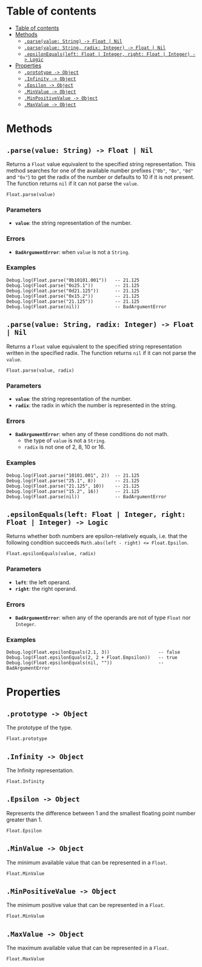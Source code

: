 
# Table of contents

- [Table of contents](#table-of-contents)
- [Methods](#methods)
  - [`.parse(value: String) -> Float | Nil`](#parsevalue-string---float--nil)
  - [`.parse(value: String, radix: Integer) -> Float | Nil`](#parsevalue-string-radix-integer---float--nil)
  - [`.epsilonEquals(left: Float | Integer, right: Float | Integer) -> Logic`](#epsilonequalsleft-float-integer-right-float-integer---logic)
- [Properties](#properties)
  - [`.prototype -> Object`](#prototype---object)
  - [`.Infinity -> Object`](#infinity---object)
  - [`.Epsilon -> Object`](#epsilon---object)
  - [`.MinValue -> Object`](#minvalue---object)
  - [`.MinPositiveValue -> Object`](#minpositivevalue---object)
  - [`.MaxValue -> Object`](#maxvalue---object)

# Methods

## `.parse(value: String) -> Float | Nil`

Returns a `Float` value equivalent to the specified string representation. This method searches for one of the available number prefixes (`"0b"`, `"0o"`, `"0d"` and `"0x"`) to get the radix of the number or defaults to 10 if it is not present. The function returns `nil` if it can not parse the `value`.

```lxm
Float.parse(value)
```

### Parameters

- **`value`**: the string representation of the number.

### Errors

- **`BadArgumentError`**: when `value` is not a `String`.

### Examples

```lxm
Debug.log(Float.parse("0b10101.001"))   -- 21.125
Debug.log(Float.parse("0o25.1"))        -- 21.125
Debug.log(Float.parse("0d21.125"))      -- 21.125
Debug.log(Float.parse("0x15.2"))        -- 21.125
Debug.log(Float.parse("21.125"))        -- 21.125
Debug.log(Float.parse(nil))             -- BadArgumentError
```

## `.parse(value: String, radix: Integer) -> Float | Nil`

Returns a `Float` value equivalent to the specified string representation written in the specified radix. The function returns `nil` if it can not parse the `value`.

```lxm
Float.parse(value, radix)
```

### Parameters

- **`value`**: the string representation of the number.
- **`radix`**: the radix in which the number is represented in the string.

### Errors

- **`BadArgumentError`**: when any of these conditions do not math.
  - the type of `value` is not a `String`.
  - `radix` is not one of 2, 8, 10 or 16.

### Examples

```lxm
Debug.log(Float.parse("10101.001", 2))  -- 21.125
Debug.log(Float.parse("25.1", 8))       -- 21.125
Debug.log(Float.parse("21.125", 10))    -- 21.125
Debug.log(Float.parse("15.2", 16))      -- 21.125
Debug.log(Float.parse(nil))             -- BadArgumentError
```

## `.epsilonEquals(left: Float | Integer, right: Float | Integer) -> Logic`

Returns whether both numbers are epsilon-relatively equals, i.e. that the following condition succeeds `Math.abs(left - right) <= Float.Epsilon`.

```lxm
Float.epsilonEquals(value, radix)
```

### Parameters

- **`left`**: the left operand.
- **`right`**: the right operand.

### Errors

- **`BadArgumentError`**: when any of the operands are not of type `Float` nor `Integer`.

### Examples

```lxm
Debug.log(Float.epsilonEquals(2.1, 3))                  -- false
Debug.log(Float.epsilonEquals(2, 2 + Float.Empsilon))   -- true
Debug.log(Float.epsilonEquals(nil, ""))                 -- BadArgumentError
```

# Properties

## `.prototype -> Object`

The prototype of the type.

```lxm
Float.prototype
```

## `.Infinity -> Object`

The Infinity representation.

```lxm
Float.Infinity
```

## `.Epsilon -> Object`

Represents the difference between 1 and the smallest floating point number greater than 1.

```lxm
Float.Epsilon
```

## `.MinValue -> Object`

The minimum available value that can be represented in a `Float`.

```lxm
Float.MinValue
```

## `.MinPositiveValue -> Object`

The minimum positive value that can be represented in a `Float`.

```lxm
Float.MinValue
```

## `.MaxValue -> Object`

The maximum available value that can be represented in a `Float`.

```lxm
Float.MaxValue
```
